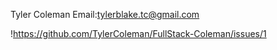 Tyler Coleman
Email:tylerblake.tc@gmail.com

!https://github.com/TylerColeman/FullStack-Coleman/issues/1
